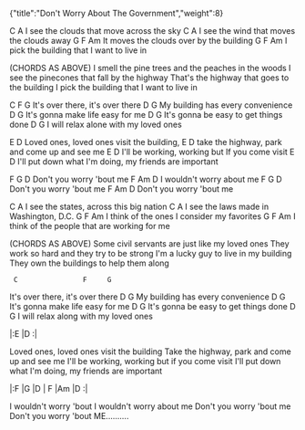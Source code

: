 {"title":"Don't Worry About The Government","weight":8}


C                          A
I see the clouds that move across the sky
C                             A
I see the wind that moves the clouds away
G                   F           Am
It moves the clouds over by the building
G                        F         Am
I pick the building that I want to live in

(CHORDS AS ABOVE)
I smell the pine trees and the peaches in the woods
I see the pinecones that fall by the highway
That's the highway that goes to the building
I pick the building that I want to live in

C                     F    G
It's over there, it's over there
D               G
My building has every convenience
D                    G
It's gonna make life easy for me
D                     G
It's gonna be easy to get things done
D             G
I will relax alone with my loved ones

E                      D
Loved ones, loved ones visit the building,
         E                 D
take the highway, park and come up and see me
         E                   D
I'll be working, working but If you come visit
         E                       D
I'll put down what I'm doing, my friends are important

F         G           D
Don't you worry 'bout me
F          Am          D
I wouldn't worry about me
F          G          D
Don't you worry 'bout me
F          Am         D
Don't you worry 'bout me


C                 A
I see the states, across this big nation
C                      A
I see the laws made in Washington, D.C.
G                     F           Am
I think of the ones I consider my favorites
G                              F           Am
I think of the people that are working for me

(CHORDS AS ABOVE)
Some civil servants are just like my loved ones
They work so hard and they try to be strong
I'm a lucky guy to live in my building
They own the buildings to help them along


     C                F     G
It's over there, it's over there
D               G
My building has every convenience
D                    G
It's gonna make life easy for me
D                     G
It's gonna be easy to get things done
D             G
I will relax along with my loved ones

|:E   |D   :|

Loved ones, loved ones visit the building
Take the highway, park and come up and see me
I'll be working, working but if you come visit
I'll put down what I'm doing, my friends are important

|:F   |G   |D    |
F   |Am   |D   :|

I wouldn't worry 'bout
I wouldn't worry about me
Don't you worry 'bout me
Don't you worry 'bout ME..........
